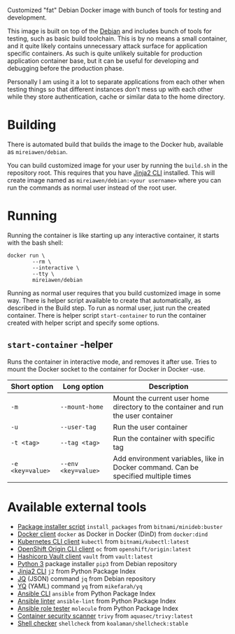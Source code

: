 Customized "fat" Debian Docker image with bunch of tools for testing and development.

This image is built on top of the [Debian](https://www.debian.org/) and includes bunch of tools for testing, such as basic build toolchain. This is by no means a small container, and it quite likely contains unnecessary attack surface for application specific containers. As such is quite unlikely suitable for production application container base, but it can be useful for developing and debugging before the production phase. 

Personally I am using it a lot to separate applications from each other when testing things so that different instances don't mess up with each other while they store authentication, cache or similar data to the home directory. 

# Building
There is automated build that builds the image to the Docker hub, available as `mireiawen/debian`. 

You can build customized image for your user by running the `build.sh` in the repository root. This requires that you have [Jinja2 CLI](https://github.com/kolypto/j2cli) installed. This will create image named as `mireiawen/debian:<your username>` where you can run the commands as normal user instead of the root user.

# Running
Running the container is like starting up any interactive container, it starts with the bash shell:

```
docker run \
        --rm \
        --interactive \
        --tty \
        mireiawen/debian
```

Running as normal user requires that you build customized image in some way. There is helper script available to create that automatically, as described in the Build step. To run as normal user, just run the created container. There is helper script `start-container` to run the container created with helper script and specify some options.

## `start-container` -helper
Runs the container in interactive mode, and removes it after use. Tries to mount the Docker socket to the container for Docker in Docker -use. 

| Short option     | Long option         |  Description                        |
|------------------|---------------------|-------------------------------------|
| `-m`             | `--mount-home`      | Mount the current user home directory to the container and run the user container |
| `-u`             | `--user-tag`        | Run the user container              |
| `-t <tag>`       | `--tag <tag>`       | Run the container with specific tag |
| `-e <key=value>` | `--env <key=value>` | Add environment variables, like in Docker command. Can be specified multiple times |

# Available external tools
* [Package installer script](https://github.com/bitnami/minideb) `install_packages` from `bitnami/minideb:buster`
* [Docker client](https://www.docker.com/) `docker` as Docker in Docker (DinD) from `docker:dind`
* [Kubernetes CLI client](https://www.docker.com/) `kubectl` from `bitnami/kubectl:latest`
* [OpenShift Origin CLI client](https://www.okd.io/) `oc`  from `openshift/origin:latest`
* [Hashicorp Vault client](https://www.vaultproject.io/) `vault` from `vault:latest`
* [Python 3](https://www.python.org/) package installer `pip3` from Debian repository
* [Jinja2 CLI](https://github.com/kolypto/j2cli) `j2` from Python Package Index
* [JQ](https://stedolan.github.io/jq/) (JSON) command `jq` from Debian repository
* [YQ](https://github.com/mikefarah/yq) (YAML) command `yq` from `mikefarah/yq`
* [Ansible CLI](https://www.ansible.com/) `ansible` from Python Package Index
* [Ansible linter](https://github.com/ansible/ansible-lint) `ansible-lint` from Python Package Index
* [Ansible role tester](https://github.com/ansible-community/molecule) `molecule` from Python Package Index
* [Container security scanner](https://github.com/aquasecurity/trivy) `trivy` from `aquasec/trivy:latest`
* [Shell checker](https://github.com/koalaman/shellcheck) `shellcheck` from `koalaman/shellcheck:stable`
